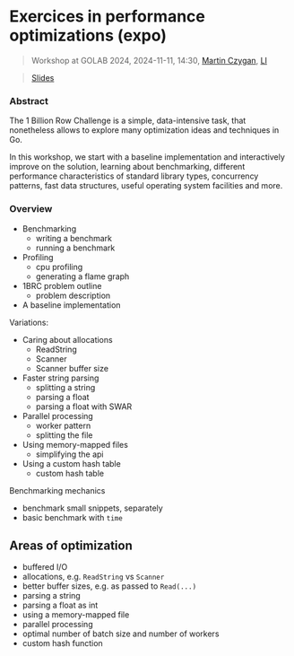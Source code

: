 # Exercices in performance optimizations (expo)

> Workshop at GOLAB 2024, 2024-11-11, 14:30, [Martin
> Czygan](martin.czygan@gmail.com),
> [LI](https://de.linkedin.com/in/martin-czygan-58348842)

> [Slides](Slides.md)

### Abstract

The 1 Billion Row Challenge is a simple, data-intensive task, that nonetheless
allows to explore many optimization ideas and techniques in Go.

In this workshop, we start with a baseline implementation and interactively
improve on the solution, learning about benchmarking, different performance
characteristics of standard library types, concurrency patterns, fast data
structures, useful operating system facilities and more.

### Overview

* Benchmarking
    * writing a benchmark
    * running a benchmark
* Profiling
    * cpu profiling
    * generating a flame graph
* 1BRC problem outline
    * problem description
* A baseline implementation

Variations:

* Caring about allocations
    * ReadString
    * Scanner
    * Scanner buffer size
* Faster string parsing
    * splitting a string
    * parsing a float
    * parsing a float with SWAR
* Parallel processing
    * worker pattern
    * splitting the file
* Using memory-mapped files
    * simplifying the api
* Using a custom hash table
    * custom hash table

Benchmarking mechanics

* benchmark small snippets, separately
* basic benchmark with `time`

## Areas of optimization

* buffered I/O
* allocations, e.g. `ReadString` vs `Scanner`
* better buffer sizes, e.g. as passed to `Read(...)`
* parsing a string
* parsing a float as int
* using a memory-mapped file
* parallel processing
* optimal number of batch size and number of workers
* custom hash function

